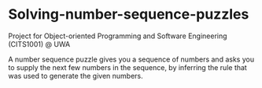 # Solving-number-sequence-puzzles
Project for Object-oriented Programming and Software Engineering (CITS1001) @ UWA

A number sequence puzzle gives you a sequence of numbers and asks you to supply the next few numbers in the sequence, by inferring the rule that was used to generate the given numbers.
